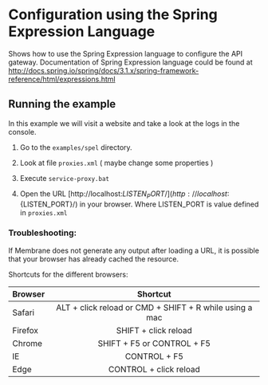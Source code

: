 # Configuration using the Spring Expression Language

Shows how to use the Spring Expression language to configure the API gateway.
Documentation of Spring Expression language could be found at 
http://docs.spring.io/spring/docs/3.1.x/spring-framework-reference/html/expressions.html


## Running the example

In this example we will visit a website and take a look at the logs in the console. 

1. Go to the `examples/spel` directory.

2. Look at file `proxies.xml` ( maybe change some properties )

3. Execute `service-proxy.bat`

4. Open the URL [http://localhost:${LISTEN_PORT}/](http://localhost:${LISTEN_PORT}/) in your browser. Where LISTEN_PORT is value defined in `proxies.xml`


### Troubleshooting:

If Membrane does not generate any output after loading a URL, it is possible that your browser has already cached the resource. 

Shortcuts for the different browsers:

| Browser       | Shortcut       | 
| ------------- |:-------------:| 
| Safari     | ALT + click reload or CMD + SHIFT + R while using a mac|
| Firefox      | SHIFT + click reload      | 
| Chrome | SHIFT + F5 or CONTROL + F5      |
| IE | CONTROL + F5      |
| Edge | CONTROL + click reload |
